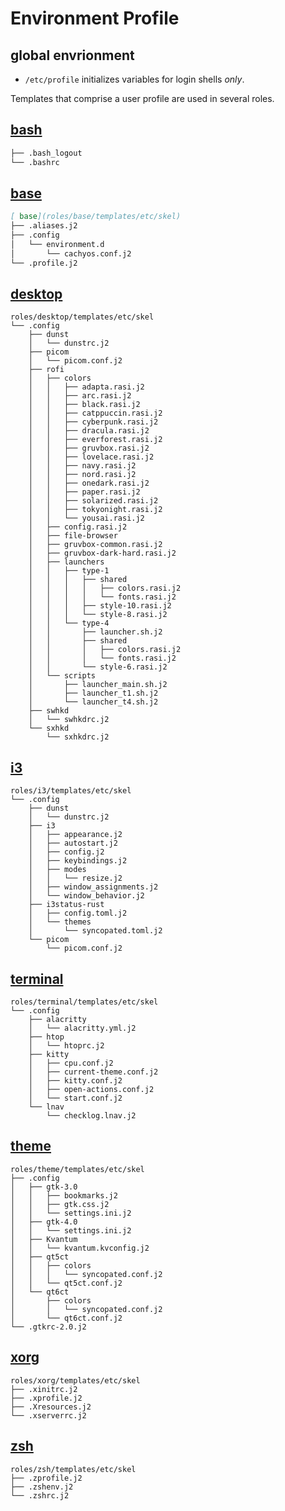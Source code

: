 # Environment Profile

## global envrionment

* `/etc/profile` initializes variables for login shells _only_.


Templates that comprise a user profile are used in several roles.

## [bash](roles/bash/README.md)

```bash
├── .bash_logout
└── .bashrc
```

## [base](roles/base/README.md)
```markdown
[ base](roles/base/templates/etc/skel)
├── .aliases.j2
├── .config
│   └── environment.d
│       └── cachyos.conf.j2
└── .profile.j2
```

## [desktop](roles/desktop/README.md)
```
roles/desktop/templates/etc/skel
└── .config
    ├── dunst
    │   └── dunstrc.j2
    ├── picom
    │   └── picom.conf.j2
    ├── rofi
    │   ├── colors
    │   │   ├── adapta.rasi.j2
    │   │   ├── arc.rasi.j2
    │   │   ├── black.rasi.j2
    │   │   ├── catppuccin.rasi.j2
    │   │   ├── cyberpunk.rasi.j2
    │   │   ├── dracula.rasi.j2
    │   │   ├── everforest.rasi.j2
    │   │   ├── gruvbox.rasi.j2
    │   │   ├── lovelace.rasi.j2
    │   │   ├── navy.rasi.j2
    │   │   ├── nord.rasi.j2
    │   │   ├── onedark.rasi.j2
    │   │   ├── paper.rasi.j2
    │   │   ├── solarized.rasi.j2
    │   │   ├── tokyonight.rasi.j2
    │   │   └── yousai.rasi.j2
    │   ├── config.rasi.j2
    │   ├── file-browser
    │   ├── gruvbox-common.rasi.j2
    │   ├── gruvbox-dark-hard.rasi.j2
    │   ├── launchers
    │   │   ├── type-1
    │   │   │   ├── shared
    │   │   │   │   ├── colors.rasi.j2
    │   │   │   │   └── fonts.rasi.j2
    │   │   │   ├── style-10.rasi.j2
    │   │   │   └── style-8.rasi.j2
    │   │   └── type-4
    │   │       ├── launcher.sh.j2
    │   │       ├── shared
    │   │       │   ├── colors.rasi.j2
    │   │       │   └── fonts.rasi.j2
    │   │       └── style-6.rasi.j2
    │   └── scripts
    │       ├── launcher_main.sh.j2
    │       ├── launcher_t1.sh.j2
    │       └── launcher_t4.sh.j2
    ├── swhkd
    │   └── swhkdrc.j2
    └── sxhkd
        └── sxhkdrc.j2
```

## [i3](roles/i3/README.md)
```
roles/i3/templates/etc/skel
└── .config
    ├── dunst
    │   └── dunstrc.j2
    ├── i3
    │   ├── appearance.j2
    │   ├── autostart.j2
    │   ├── config.j2
    │   ├── keybindings.j2
    │   ├── modes
    │   │   └── resize.j2
    │   ├── window_assignments.j2
    │   └── window_behavior.j2
    ├── i3status-rust
    │   ├── config.toml.j2
    │   └── themes
    │       └── syncopated.toml.j2
    └── picom
        └── picom.conf.j2
```

## [terminal](roles/terminal/README.md)
```
roles/terminal/templates/etc/skel
└── .config
    ├── alacritty
    │   └── alacritty.yml.j2
    ├── htop
    │   └── htoprc.j2
    ├── kitty
    │   ├── cpu.conf.j2
    │   ├── current-theme.conf.j2
    │   ├── kitty.conf.j2
    │   ├── open-actions.conf.j2
    │   └── start.conf.j2
    └── lnav
        └── checklog.lnav.j2
```

## [theme](roles/theme/README.md)
```
roles/theme/templates/etc/skel
├── .config
│   ├── gtk-3.0
│   │   ├── bookmarks.j2
│   │   ├── gtk.css.j2
│   │   └── settings.ini.j2
│   ├── gtk-4.0
│   │   └── settings.ini.j2
│   ├── Kvantum
│   │   └── kvantum.kvconfig.j2
│   ├── qt5ct
│   │   ├── colors
│   │   │   └── syncopated.conf.j2
│   │   └── qt5ct.conf.j2
│   └── qt6ct
│       ├── colors
│       │   └── syncopated.conf.j2
│       └── qt6ct.conf.j2
└── .gtkrc-2.0.j2
```

## [xorg](roles/xorg/README.md)
```
roles/xorg/templates/etc/skel
├── .xinitrc.j2
├── .xprofile.j2
├── .Xresources.j2
└── .xserverrc.j2
```

## [zsh](roles/zsh/README.md)
```
roles/zsh/templates/etc/skel
├── .zprofile.j2
├── .zshenv.j2
└── .zshrc.j2
```
